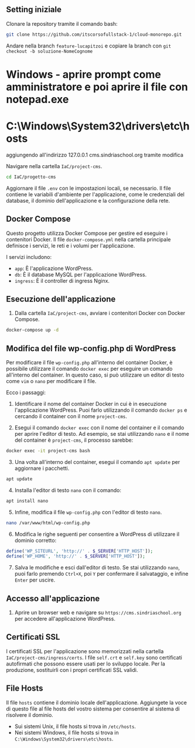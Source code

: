 ## Setting iniziale

Clonare la repository tramite il comando bash:

```bash
git clone https://github.com/itscorsofullstack-1/cloud-monorepo.git
```

Andare nella branch `feature-lucapitzoi` e copiare la branch con `git checkout -b soluzione-NomeCognome`

# Windows - aprire prompt come amministratore e poi aprire il file con notepad.exe
# C:\Windows\System32\drivers\etc\hosts

aggiungendo all'indirizzo 127.0.0.1	cms.sindriaschool.org tramite modifica

Navigare nella cartella `IaC/project-cms`.

```bash
cd IaC/progetto-cms
```

Aggiornare il file `.env` con le impostazioni locali, se necessario. Il file contiene le variabili d'ambiente per l'applicazione, come le credenziali del database, il dominio dell'applicazione e la configurazione della rete.


## Docker Compose

Questo progetto utilizza Docker Compose per gestire ed eseguire i contenitori Docker. Il file `docker-compose.yml` nella cartella principale definisce i servizi, le reti e i volumi per l'applicazione.

I servizi includono:

- `app`: È l'applicazione WordPress.
- `db`: È il database MySQL per l'applicazione WordPress.
- `ingress`: È il controller di ingress Nginx.


## Esecuzione dell'applicazione

1. Dalla cartella `IaC/project-cms`, avviare i contenitori Docker con Docker Compose.

```bash
docker-compose up -d
```

## Modifica del file wp-config.php di WordPress

Per modificare il file `wp-config.php` all'interno del container Docker, è possibile utilizzare il comando `docker exec` per eseguire un comando all'interno del container. In questo caso, si può utilizzare un editor di testo come `vim` o `nano` per modificare il file.

Ecco i passaggi:

1. Identificare il nome del container Docker in cui è in esecuzione l'applicazione WordPress. Puoi farlo utilizzando il comando `docker ps` e cercando il container con il nome `project-cms`.

2. Esegui il comando `docker exec` con il nome del container e il comando per aprire l'editor di testo. Ad esempio, se stai utilizzando `nano` e il nome del container è `project-cms`, il processo sarebbe:

```bash
docker exec -it project-cms bash
```

3. Una volta all'interno del container, esegui il comando `apt update` per aggiornare i pacchetti.

```bash
apt update
```

4. Installa l'editor di testo `nano` con il comando:

```bash
apt install nano
```

5. Infine, modifica il file `wp-config.php` con l'editor di testo `nano`.

```bash
nano /var/www/html/wp-config.php
```

6. Modifica le righe seguenti per consentire a WordPress di utilizzare il dominio corretto:

```php
define('WP_SITEURL', 'http://' . $_SERVER['HTTP_HOST']);
define('WP_HOME', 'http://' . $_SERVER['HTTP_HOST']);
```

7. Salva le modifiche e esci dall'editor di testo. Se stai utilizzando `nano`, puoi farlo premendo `Ctrl+X`, poi `Y` per confermare il salvataggio, e infine `Enter` per uscire.


## Accesso all'applicazione

1. Aprire un browser web e navigare su `https://cms.sindriaschool.org` per accedere all'applicazione WordPress.


## Certificati SSL

I certificati SSL per l'applicazione sono memorizzati nella cartella `IaC/project-cms/ingress/certs`. I file `self.crt` e `self.key` sono certificati autofirmati che possono essere usati per lo sviluppo locale. Per la produzione, sostituirli con i propri certificati SSL validi.


## File Hosts

Il file `hosts` contiene il dominio locale dell'applicazione. Aggiungete la voce di questo file al file hosts del vostro sistema per consentire al sistema di risolvere il dominio.

- Sui sistemi Unix, il file hosts si trova in `/etc/hosts`.
- Nei sistemi Windows, il file hosts si trova in `C:\Windows\System32\drivers\etc\hosts`.